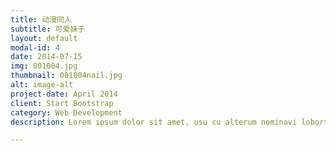 ```yaml
---
title: 动漫同人
subtitle: 可爱妹子
layout: default
modal-id: 4
date: 2014-07-15
img: 001004.jpg
thumbnail: 001004nail.jpg
alt: image-alt
project-date: April 2014
client: Start Bootstrap
category: Web Development
description: Lorem ipsum dolor sit amet, usu cu alterum nominavi lobortis. At duo novum diceret. Tantas apeirian vix et, usu sanctus postulant inciderint ut, populo diceret necessitatibus in vim. Cu eum dicam feugiat noluisse.

---
```


